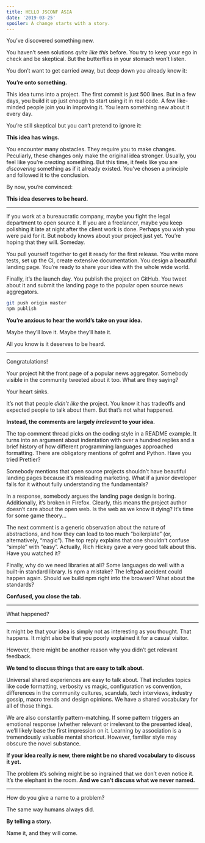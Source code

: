 ```yaml
---
title: HELLO JSCONF ASIA
date: '2019-03-25'
spoiler: A change starts with a story.
---
```


You’ve discovered something new.

You haven’t seen solutions *quite like this* before. You try to keep your ego in check and be skeptical. But the butterflies in your stomach won’t listen.

You don’t want to get carried away, but deep down you already know it:

**You’re onto something.**

This idea turns into a project. The first commit is just 500 lines. But in a few days, you build it up just enough to start using it in real code. A few like-minded people join you in improving it. You learn something new about it every day.

You’re still skeptical but you can’t pretend to ignore it:

**This idea has wings.**

You encounter many obstacles. They require you to make changes. Peculiarly, these changes only make the original idea stronger. Usually, you feel like you’re *creating* something. But this time, it feels like you are *discovering* something as if it already existed. You’ve chosen a principle and followed it to the conclusion.

By now, you’re convinced:

**This idea deserves to be heard.**

---

If you work at a bureaucratic company, maybe you fight the legal department to open source it. If you are a freelancer, maybe you keep polishing it late at night after the client work is done. Perhaps you wish you were paid for it. But nobody knows about your project just yet. You’re hoping that they will. Someday.

You pull yourself together to get it ready for the first release. You write more tests, set up the CI, create extensive documentation. You design a beautiful landing page. You’re ready to share your idea with the whole wide world.

Finally, it’s the launch day. You publish the project on GitHub. You tweet about it and submit the landing page to the popular open source news aggregators.

```bash
git push origin master
npm publish
```

**You’re anxious to hear the world’s take on your idea.**

Maybe they’ll love it. Maybe they’ll hate it.

All you know is it deserves to be heard.

---

Congratulations!

Your project hit the front page of a popular news aggregator. Somebody visible in the community tweeted about it too. What are they saying?

Your heart sinks.

It’s not that people *didn’t like* the project. You know it has tradeoffs and expected people to talk about them. But that’s not what happened.

**Instead, the comments are largely *irrelevant* to your idea.**

The top comment thread picks on the coding style in a README example. It turns into an argument about indentation with over a hundred replies and a brief history of how different programming languages approached formatting. There are obligatory mentions of gofmt and Python. Have you tried Prettier?

Somebody mentions that open source projects shouldn’t have beautiful landing pages because it’s misleading marketing. What if a junior developer falls for it without fully understanding the fundamentals?

In a response, somebody argues the landing page design is boring. Additionally, it’s broken in Firefox. Clearly, this means the project author doesn’t care about the open web. Is the web as we know it dying? It’s time for some game theory...

The next comment is a generic observation about the nature of abstractions, and how they can lead to too much “boilerplate” (or, alternatively, “magic”). The top reply explains that one shouldn’t confuse “simple” with “easy”. Actually, Rich Hickey gave a very good talk about this. Have you watched it?

Finally, why do we need libraries at all? Some languages do well with a built-in standard library. Is npm a mistake? The leftpad accident could happen again. Should we build npm right into the browser? What about the standards?

**Confused, you close the tab.**

---

What happened?

---

It might be that your idea is simply not as interesting as you thought. That happens. It might also be that you poorly explained it for a casual visitor.

However, there might be another reason why you didn’t get relevant feedback.

**We tend to discuss things that are easy to talk about.**

Universal shared experiences are easy to talk about. That includes topics like code formatting, verbosity vs magic, configuration vs convention, differences in the community cultures, scandals, tech interviews, industry gossip, macro trends and design opinions. We have a shared vocabulary for all of those things.

We are also constantly pattern-matching. If some pattern triggers an emotional response (whether relevant or irrelevant to the presented idea), we’ll likely base the first impression on it. Learning by association is a tremendously valuable mental shortcut. However, familiar style may obscure the novel substance.

**If your idea really _is_ new, there might be no shared vocabulary to discuss it yet.**

The problem it’s solving might be so ingrained that we don’t even notice it. It’s the elephant in the room. **And we can’t discuss what we never named.**

---

How do you give a name to a problem?

The same way humans always did.

**By telling a story.**

Name it, and they will come.
